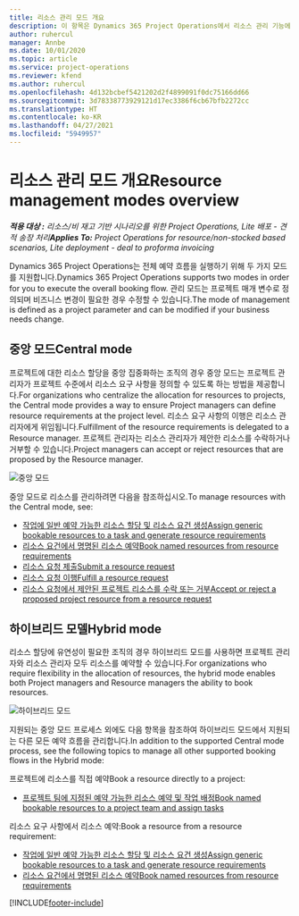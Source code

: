 ```yaml
---
title: 리소스 관리 모드 개요
description: 이 항목은 Dynamics 365 Project Operations에서 리소스 관리 기능에 대한 정보를 제공합니다.
author: ruhercul
manager: Annbe
ms.date: 10/01/2020
ms.topic: article
ms.service: project-operations
ms.reviewer: kfend
ms.author: ruhercul
ms.openlocfilehash: 4d132bcbef5421202d2f4899091f0dc75166dd66
ms.sourcegitcommit: 3d78338773929121d17ec3386f6cb67bfb2272cc
ms.translationtype: HT
ms.contentlocale: ko-KR
ms.lasthandoff: 04/27/2021
ms.locfileid: "5949957"
---
```

# <a name="resource-management-modes-overview"></a><span data-ttu-id="93c5d-103">리소스 관리 모드 개요</span><span class="sxs-lookup"><span data-stu-id="93c5d-103">Resource management modes overview</span></span>

<span data-ttu-id="93c5d-104">_**적용 대상 :** 리소스/비 재고 기반 시나리오를 위한 Project Operations, Lite 배포 - 견적 송장 처리_</span><span class="sxs-lookup"><span data-stu-id="93c5d-104">_**Applies To:** Project Operations for resource/non-stocked based scenarios, Lite deployment - deal to proforma invoicing_</span></span>


<span data-ttu-id="93c5d-105">Dynamics 365 Project Operations는 전체 예약 흐름을 실행하기 위해 두 가지 모드를 지원합니다.</span><span class="sxs-lookup"><span data-stu-id="93c5d-105">Dynamics 365 Project Operations supports two modes in order for you to execute the overall booking flow.</span></span> <span data-ttu-id="93c5d-106">관리 모드는 프로젝트 매개 변수로 정의되며 비즈니스 변경이 필요한 경우 수정할 수 있습니다.</span><span class="sxs-lookup"><span data-stu-id="93c5d-106">The mode of management is defined as a project parameter and can be modified if your business needs change.</span></span>    

## <a name="central-mode"></a><span data-ttu-id="93c5d-107">중앙 모드</span><span class="sxs-lookup"><span data-stu-id="93c5d-107">Central mode</span></span>
<span data-ttu-id="93c5d-108">프로젝트에 대한 리소스 할당을 중앙 집중화하는 조직의 경우 중앙 모드는 프로젝트 관리자가 프로젝트 수준에서 리소스 요구 사항을 정의할 수 있도록 하는 방법을 제공합니다.</span><span class="sxs-lookup"><span data-stu-id="93c5d-108">For organizations who centralize the allocation for resources to projects, the Central mode provides a way to ensure Project managers can define resource requirements at the project level.</span></span> <span data-ttu-id="93c5d-109">리소스 요구 사항의 이행은 리소스 관리자에게 위임됩니다.</span><span class="sxs-lookup"><span data-stu-id="93c5d-109">Fulfillment of the resource requirements is delegated to a Resource manager.</span></span> <span data-ttu-id="93c5d-110">프로젝트 관리자는 리소스 관리자가 제안한 리소스를 수락하거나 거부할 수 있습니다.</span><span class="sxs-lookup"><span data-stu-id="93c5d-110">Project managers can accept or reject resources that are proposed by the Resource manager.</span></span>

![중앙 모드](./media/resource-management-central.png)

<span data-ttu-id="93c5d-112">중앙 모드로 리소스를 관리하려면 다음을 참조하십시오.</span><span class="sxs-lookup"><span data-stu-id="93c5d-112">To manage resources with the Central mode, see:</span></span>

- [<span data-ttu-id="93c5d-113">작업에 일반 예약 가능한 리소스 할당 및 리소스 요건 생성</span><span class="sxs-lookup"><span data-stu-id="93c5d-113">Assign generic bookable resources to a task and generate resource requirements</span></span>](/dynamics365/project-service/assign-generic-bookable-resource)
- [<span data-ttu-id="93c5d-114">리소스 요건에서 명명된 리소스 예약</span><span class="sxs-lookup"><span data-stu-id="93c5d-114">Book named resources from resource requirements</span></span>](/dynamics365/project-service/book-named-resource)
- [<span data-ttu-id="93c5d-115">리소스 요청 제출</span><span class="sxs-lookup"><span data-stu-id="93c5d-115">Submit a resource request</span></span>](/dynamics365/project-service/submit-resource-request)
- [<span data-ttu-id="93c5d-116">리소스 요청 이행</span><span class="sxs-lookup"><span data-stu-id="93c5d-116">Fulfill a resource request</span></span>](/dynamics365/project-service/resource-management-fulfill-requests)
- [<span data-ttu-id="93c5d-117">리소스 요청에서 제안된 프로젝트 리소스를 수락 또는 거부</span><span class="sxs-lookup"><span data-stu-id="93c5d-117">Accept or reject a proposed project resource from a resource request</span></span>](/dynamics365/project-service/accept-reject-proposed-resource)

## <a name="hybrid-mode"></a><span data-ttu-id="93c5d-118">하이브리드 모델</span><span class="sxs-lookup"><span data-stu-id="93c5d-118">Hybrid mode</span></span>
<span data-ttu-id="93c5d-119">리소스 할당에 유연성이 필요한 조직의 경우 하이브리드 모드를 사용하면 프로젝트 관리자와 리소스 관리자 모두 리소스를 예약할 수 있습니다.</span><span class="sxs-lookup"><span data-stu-id="93c5d-119">For organizations who require flexibility in the allocation of resources, the hybrid mode enables both Project managers and Resource managers the ability to book resources.</span></span>

![하이브리드 모드](./media/resource-management-hybrid.png)

<span data-ttu-id="93c5d-121">지원되는 중앙 모드 프로세스 외에도 다음 항목을 참조하여 하이브리드 모드에서 지원되는 다른 모든 예약 흐름을 관리합니다.</span><span class="sxs-lookup"><span data-stu-id="93c5d-121">In addition to the supported Central mode process, see the following topics to manage all other supported booking flows in the Hybrid mode:</span></span>

<span data-ttu-id="93c5d-122">프로젝트에 리소스를 직접 예약</span><span class="sxs-lookup"><span data-stu-id="93c5d-122">Book a resource directly to a project:</span></span>
- [<span data-ttu-id="93c5d-123">프로젝트 팀에 지정된 예약 가능한 리소스 예약 및 작업 배정</span><span class="sxs-lookup"><span data-stu-id="93c5d-123">Book named bookable resources to a project team and assign tasks</span></span>](/dynamics365/project-service/assign-named-bookable-resource)

<span data-ttu-id="93c5d-124">리소스 요구 사항에서 리소스 예약:</span><span class="sxs-lookup"><span data-stu-id="93c5d-124">Book a resource from a resource requirement:</span></span>
- [<span data-ttu-id="93c5d-125">작업에 일반 예약 가능한 리소스 할당 및 리소스 요건 생성</span><span class="sxs-lookup"><span data-stu-id="93c5d-125">Assign generic bookable resources to a task and generate resource requirements</span></span>](/dynamics365/project-service/assign-generic-bookable-resource)
- [<span data-ttu-id="93c5d-126">리소스 요건에서 명명된 리소스 예약</span><span class="sxs-lookup"><span data-stu-id="93c5d-126">Book named resources from resource requirements</span></span>](/dynamics365/project-service/book-named-resource)


[!INCLUDE[footer-include](../includes/footer-banner.md)]